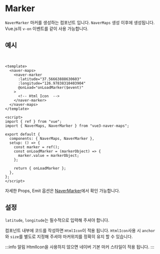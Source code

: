 # Marker

`NaverMarker` 마커를 생성하는 컴포넌트 입니다. `NaverMaps` 생성 이후에 생성됩니다. Vue.js의 `v-on` 이벤트를 같이 사용 가능합니다.

## 예시

\
<naver-marker />

```vue
<template>
  <naver-maps>
    <naver-marker
      :latitude="37.56663888630603"
      :longitude="126.97838310403904"
      @onLoad="onLoadMarker($event)"
    >
      <!-- Html Icon  -->
    </naver-marker>
  </naver-maps>
</template>

<script>
import { ref } from "vue";
import { NaverMaps, NaverMarker } from "vue3-naver-maps";

export default {
  components: { NaverMaps, NaverMarker },
  setup: () => {
    const marker = ref();
    const onLoadMarker = (markerObject) => {
      marker.value = markerObject;
    };

    return { onLoadMarker };
  },
};
</script>
```

자세한 Props, Emit 옵션은 [NaverMarker](../api/#NaverMarker)에서 확인 가능합니다.

## 설정

`latitude`, `longitude`는 필수적으로 입력해 주셔야 합니다.

컴포넌트 내부에 코드를 작성하면 `HtmlIcon`이 적용 됩니다. `HtmlIcon`사용 시 `anchor`와 `size`를 별도로 지정해 주셔야 마커위치를 정확히 유지 할 수 있습니다.

:::info 알림
HtmlIcon을 사용하지 않으면 네이버 기본 마커 스타일이 적용 됩니다.
:::
